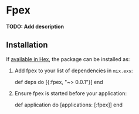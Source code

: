 # Fpex

**TODO: Add description**

## Installation

If [available in Hex](https://hex.pm/docs/publish), the package can be installed as:

  1. Add fpex to your list of dependencies in `mix.exs`:

        def deps do
          [{:fpex, "~> 0.0.1"}]
        end

  2. Ensure fpex is started before your application:

        def application do
          [applications: [:fpex]]
        end

